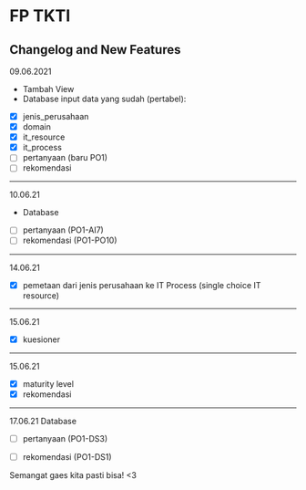 # FP TKTI #
## Changelog and New Features ##
09.06.2021
- Tambah View
- Database 
input data yang sudah (pertabel):
- [x] jenis_perusahaan
- [x] domain
- [x] it_resource
- [x] it_process
- [ ] pertanyaan (baru PO1)
- [ ] rekomendasi
---
10.06.21
- Database
- [ ] pertanyaan (PO1-AI7)
- [ ] rekomendasi (PO1-PO10)
---
14.06.21
- [x] pemetaan dari jenis perusahaan ke IT Process (single choice IT resource)
---
15.06.21
- [x] kuesioner
---
15.06.21
- [x] maturity level
- [x] rekomendasi
---
17.06.21
Database
- [ ] pertanyaan (PO1-DS3)
- [ ] rekomendasi (PO1-DS1)


Semangat gaes kita pasti bisa! <3

